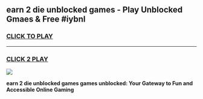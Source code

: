 
## earn 2 die unblocked games - Play Unblocked Gmaes & Free #iybnl
<h3>
<a href="https://news.freeplayer.one?title=earn_2_die_unblocked_games&ref=24F">CLICK TO PLAY</a></h3>
<hr>

<h3>
<a href="https://news.freeplayer.one?title=earn_2_die_unblocked_games&ref=24F">CLICK 2 PLAY</a>
  
</h3>

<a href="https://news.freeplayer.one?title=earn_2_die_unblocked_games&ref=24F/"><img src="https://clearcache.store/games.png"></a>


**earn 2 die unblocked games games unblocked: Your Gateway to Fun and Accessible Online Gaming**
